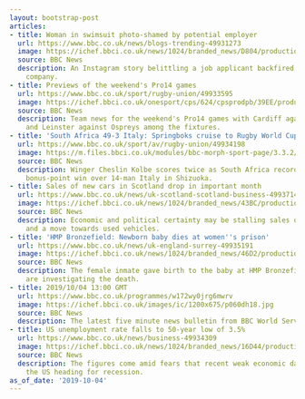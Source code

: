 ```yaml
---
layout: bootstrap-post
articles:
- title: Woman in swimsuit photo-shamed by potential employer
  url: https://www.bbc.co.uk/news/blogs-trending-49931273
  image: https://ichef.bbci.co.uk/news/1024/branded_news/D804/production/_109100355_emilyclowinsta.jpg
  source: BBC News
  description: An Instagram story belittling a job applicant backfired on a marketing
    company.
- title: Previews of the weekend's Pro14 games
  url: https://www.bbc.co.uk/sport/rugby-union/49933595
  image: https://ichef.bbci.co.uk/onesport/cps/624/cpsprodpb/39EE/production/_109103841_inpho_01614519.jpg
  source: BBC News
  description: Team news for the weekend's Pro14 games with Cardiff against Edinburgh
    and Leinster against Ospreys among the fixtures.
- title: 'South Africa 49-3 Italy: Springboks cruise to Rugby World Cup Pool B win'
  url: https://www.bbc.co.uk/sport/av/rugby-union/49934198
  image: https://m.files.bbci.co.uk/modules/bbc-morph-sport-page/3.3.2/images/bbc-sport-logo.png
  source: BBC News
  description: Winger Cheslin Kolbe scores twice as South Africa recorded a routine
    bonus-point win over 14-man Italy in Shizuoka.
- title: Sales of new cars in Scotland drop in important month
  url: https://www.bbc.co.uk/news/uk-scotland-scotland-business-49937143
  image: https://ichef.bbci.co.uk/news/1024/branded_news/43BC/production/_109104371_gettyimages-136591822.jpg
  source: BBC News
  description: Economic and political certainty may be stalling sales of new cars
    and a move towards used vehicles.
- title: 'HMP Bronzefield: Newborn baby dies at women''s prison'
  url: https://www.bbc.co.uk/news/uk-england-surrey-49935191
  image: https://ichef.bbci.co.uk/news/1024/branded_news/46D2/production/_109103181_hmpbronzefield.jpg
  source: BBC News
  description: The female inmate gave birth to the baby at HMP Bronzefield and police
    are investigating the death.
- title: 2019/10/04 13:00 GMT
  url: https://www.bbc.co.uk/programmes/w172wy0jrg6mwrv
  image: https://ichef.bbci.co.uk/images/ic/1200x675/p060dh18.jpg
  source: BBC News
  description: The latest five minute news bulletin from BBC World Service.
- title: US unemployment rate falls to 50-year low of 3.5%
  url: https://www.bbc.co.uk/news/business-49934309
  image: https://ichef.bbci.co.uk/news/1024/branded_news/16D44/production/_99480539_gettyimages-867126724.jpg
  source: BBC News
  description: The figures come amid fears that recent weak economic data points to
    the US heading for recession.
as_of_date: '2019-10-04'
---
```


